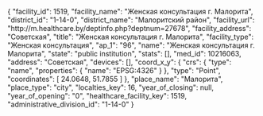 {
    "facility_id": 1519,
    "facility_name": "Женская консультация г. Малорита",
    "district_id": "1-14-0",
    "district_name": "Малоритский район",
    "facility_url": "http:\/\/m.healthcare.by\/deptinfo.php?deptnum=27678",
    "facility_address": "Советская",
    "title": "Женская консультация г. Малорита",
    "facility_type": "Женская консультация",
    "ap_1": "96",
    "name": "Женская консультация г. Малорита",
    "state": "public institution",
    "stats": [],
    "med_id": 10216063,
    "address": "Советская",
    "devices": [],
    "coord_x_y": {
        "crs": {
            "type": "name",
            "properties": {
                "name": "EPSG:4326"
            }
        },
        "type": "Point",
        "coordinates": [
            24.0648,
            51.7855
        ]
    },
    "place_name": "Малорита",
    "place_type": "city",
    "localties_key": 16,
    "year_of_closing": null,
    "year_of_opening": "0",
    "healthcare_facility_key": 1519,
    "administrative_division_id": "1-14-0"
}